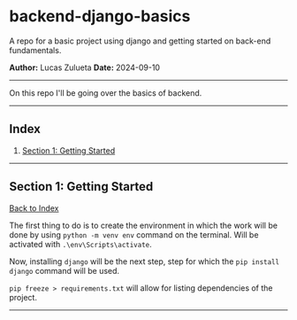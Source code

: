 # backend-django-basics
A repo for a basic project using django and getting started on back-end fundamentals.

**Author:** Lucas Zulueta
**Date:** 2024-09-10

---

On this repo I'll be going over the basics of backend.

---

## Index

1. [Section 1: Getting Started](#getting-started)

---

## Section 1: Getting Started

[Back to Index](#index)

The first thing to do is to create the environment in which the work will be done by using ```python -m venv env``` command on the terminal.
Will be activated with ```.\env\Scripts\activate```.

Now, installing `django` will be the next step, step for which the `pip install django` command will be used.

`pip freeze > requirements.txt` will allow for listing dependencies of the project.

---
